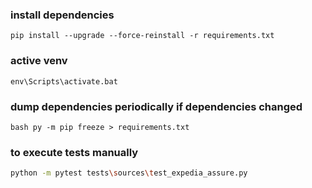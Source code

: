 ### install dependencies

`pip install --upgrade --force-reinstall -r requirements.txt`

### active venv

`env\Scripts\activate.bat`

### dump dependencies periodically if dependencies changed
`bash
py -m pip freeze > requirements.txt
`
### to execute tests manually
```bash
python -m pytest tests\sources\test_expedia_assure.py
```